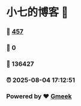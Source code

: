 # 小七的博客 :link:  
### :page_facing_up: [457](/tag.html) 
### :speech_balloon: 0 
### :hibiscus: 136427 
### :alarm_clock: 2025-08-04 17:12:51 
### Powered by :heart: [Gmeek](https://github.com/Meekdai/Gmeek)
